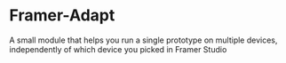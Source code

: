 # Framer-Adapt
A small module that helps you run a single prototype on multiple devices, independently of which device you picked in Framer Studio
